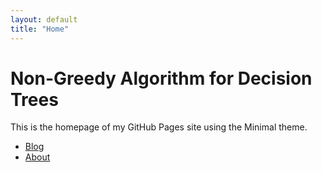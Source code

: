 ```yaml
---
layout: default
title: "Home"
---
```

# Non-Greedy Algorithm for Decision Trees

This is the homepage of my GitHub Pages site using the Minimal theme.

- [Blog](/blog/)
- [About](/about/)
